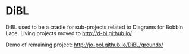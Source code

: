 # DiBL
DiBL used to be a cradle for sub-projects related to Diagrams for Bobbin Lace. 
Living projects moved to http://d-bl.github.io/

Demo of remaining project: http://jo-pol.github.io/DiBL/grounds/
